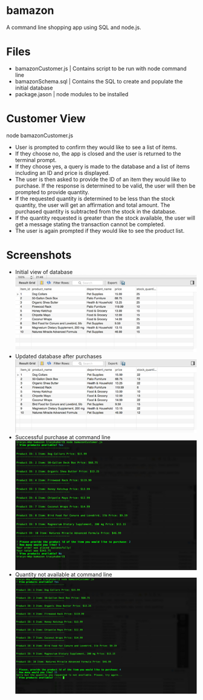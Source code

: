 # bamazon
A command line shopping app using SQL and node.js.
# Files
- bamazonCustomer.js | Contains script to be run with node command line
- bamazonSchema.sql | Contains the SQL to create and populate the initial database
- package.jason | node modules to be installed

# Customer View
node bamazonCustomer.js
- User is prompted to confirm they would like to see a list of items.
- If they choose no, the app is closed and the user is returned to the terminal prompt.
- If they choose yes, a query is made to the database and a list of items including an ID and price is displayed.
- The user is then asked to provide the ID of an item they would like to purchase.  If the response is determined to be valid, the user will then be prompted to provide quantity. 
- If the requested quantity is determined to be less than the stock quantity, the user will get an affirmation and total amount.  The purchased quantity is subtracted from the stock in the database.
- If the quantity requested is greater than the stock available, the user will get a message stating the transaction cannot be completed.
- The user is again prompted if they would like to see the product list.

# Screenshots
- Initial view of database 
![Image of Initial State of Database](https://github.com/tracyloveswork/bamazon/blob/master/screenshots/database_initial.jpg)
- Updated database after purchases 
![Image of Updated State of Database](https://github.com/tracyloveswork/bamazon/blob/master/screenshots/database_updated.jpg)
- Successful purchase at command line 
![Image of Successful Purchase](https://github.com/tracyloveswork/bamazon/blob/master/screenshots/bamazon_successfulPurchase.jpg)
- Quantity not available at command line 
![Image of Quantity Not Available](https://github.com/tracyloveswork/bamazon/blob/master/screenshots/bamazon_quantityNotAvailable.jpg)
